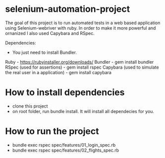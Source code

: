 # selenium-automation-project

The goal of this project is to run automated tests in a web based application using Selenium-webriver with ruby. In order to make it more powerful and ornanized I also used Capybara and RSpec.

Dependencies:
- You just need to install Bundler.

Ruby - https://rubyinstaller.org/downloads/
Bundler - gem install bundler
RSpec (used for assertions) - gem install rspec
Capybara (used to simulate the real user in a application) - gem install capybara

# How to install dependencies

* clone this project
* on root folder, run bundle install. It will install all dependecies for you.

# How to run the project
* bundle exec rspec spec/features/01_login_spec.rb
* bundle exec rspec spec/features/02_flights_spec.rb

